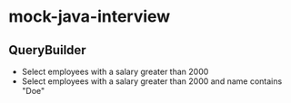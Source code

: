 # mock-java-interview

## QueryBuilder
- Select employees with a salary greater than 2000
- Select employees with a salary greater than 2000 and name contains "Doe"
